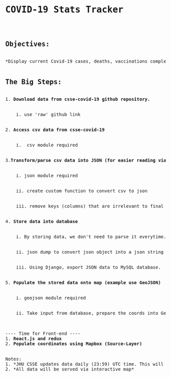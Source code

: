 <pre><h1>COVID-19 Stats Tracker</h1>

<h2>Objectives:</h2>
*Display current Covid-19 cases, deaths, vaccinations completed.*

<h2>The Big Steps:</h2>
1. <strong>Download data from csse-covid-19 github repository.</strong><br></br>
    i. use 'raw' github link<br></br>
2. <strong>Access csv data from csse-covid-19</strong><br></br>
    i.  csv module required<br></br>
3.<strong>Transform/parse csv data into JSON (for easier reading via front-end)</strong><br></br>
    i. json module required<br></br>
    ii. create custom function to convert csv to json<br></br>
    iii. remove keys (columns) that are irrelevant to final data output<br></br>
4. <strong>Store data into database</strong><br></br>
    i. By storing data, we don't need to parse it everytime.<br></br>
    ii. json dump to convert json object into a json string that can be inserted in a text field in mysql.<br></br>
    iii. Using Django, export JSON data to MySQL database.<br></br>
5. <strong>Populate the stored data onto map (example use GeoJSON)</strong><br></br>
    i. geojson module required<br></br>
    ii. Take input from database, prepare the coords into GeoJSON format --> front-end framework can call this end-point while doing map implementation.<br></br>

---- Time for Front-end ----
1. <strong>React.js and redux</strong>
2. <strong>Populate coordinates using Mapbox (Source-Layer)</strong>


Notes:
1. *JHU CSSE updates data daily (23:59) UTC time. This will need to be synced to apps backend (aka update tables daily)*
2. *All data will be served via interactive map*
</pre>
